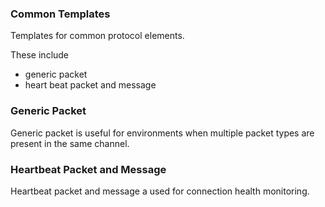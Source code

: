 
### Common Templates

Templates for common protocol elements.

These include
* generic packet
* heart beat packet and message

### Generic Packet

Generic packet is useful for environments
when multiple packet types are present in the same channel.

### Heartbeat Packet and Message

Heartbeat packet and message a used for connection health monitoring.
 

